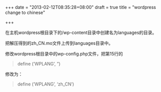 +++
date = "2013-02-12T08:35:28+08:00"
draft = true
title = "wordpress change to chinese"

+++



在主机wordpress根目录下的/wp-content目录中创建名为languages的目录。

把解压得到的zh_CN.mo文件上传到languages目录中。

修改wordpress根目录中的wp-config.php文件，把第15行的

> define (’WPLANG’, ”)

修改为：

> define (’WPLANG’, ‘zh_CN’)